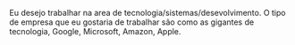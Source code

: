 Eu desejo trabalhar na area de tecnologia/sistemas/desevolvimento. 
O tipo de empresa que eu gostaria de trabalhar são como as gigantes de tecnologia, Google, Microsoft, Amazon, Apple.
